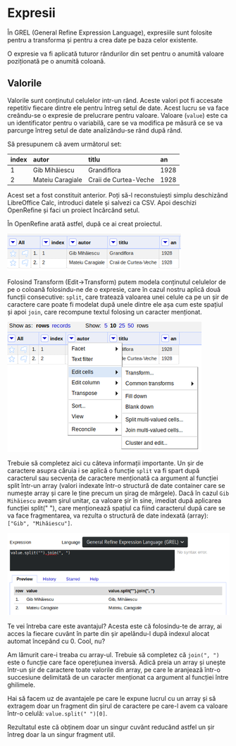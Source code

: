 # Expresii

În GREL (General Refine Expression Language), expresiile sunt folosite pentru a transforma și pentru a crea date pe baza celor existente.

O expresie va fi aplicată tuturor rândurilor din set pentru o anumită valoare poziționată pe o anumită coloană.

## Valorile

Valorile sunt conținutul celulelor intr-un rând. Aceste valori pot fi accesate repetitiv fiecare dintre ele pentru întreg setul de date. Acest lucru se va face creându-se o expresie de prelucrare pentru valoare. Valoare (`value`) este ca un identificator pentru o variabilă, care se va modifica pe măsură ce se va parcurge întreg setul de date analizându-se rând după rând.

Să presupunem că avem următorul set:

|index|autor|titlu|an|
|:-|:-|:-|:-|
|1|Gib Mihăiescu|Grandiflora|1928|
|2|Mateiu Caragiale|Craii de Curtea-Veche|1928|

Acest set a fost constituit anterior. Poți să-l reconstuiești simplu deschizând LibreOffice Calc, introduci datele și salvezi ca CSV. Apoi deschizi OpenRefine și faci un proiect încărcând setul.

În OpenRefine arată astfel, după ce ai creat proiectul.

![](Set2GibSiMateiu.png)

Folosind Transform (Edit->Transform) putem modela conținutul celulelor de pe o coloană folosindu-ne de o expresie, care în cazul nostru aplică două funcții consecutive: `split`, care tratează valoarea unei celule ca pe un șir de caractere care poate fi modelat după unele dintre ele așa cum este spațiul și apoi `join`, care recompune textul folosing un caracter menționat.

![](Coloana-EditCells-Transform-Gib-Mihaiu.png)

Trebuie să completez aici cu câteva informații importante. Un șir de caractere asupra căruia i se aplică o funcție `split` va fi spart după caracterul sau secvența de caractere menționată ca argument al funcției split într-un array (valori indexate într-o structură de date container care se numește array și care le ține precum un șirag de mărgele). Dacă în cazul `Gib Mihăiescu` aveam șirul unitar, ca valoare șir în sine, imediat după aplicarea funcției split(" "), care menționează spațiul ca fiind caracterul după care se va face fragmentarea, va rezulta o structură de date indexată (array): `["Gib", "Mihăiescu"]`.

![](Autor-EditCells-Transform-split-join.png)

Te vei întreba care este avantajul? Acesta este că folosindu-te de array, ai acces la fiecare cuvânt în parte din șir apelându-l după indexul alocat automat începând cu 0. Cool, nu?

Am lămurit care-i treaba cu array-ul. Trebuie să completez că `join(", ")` este o funcție care face operețiunea inversă. Adică preia un array și unește într-un șir de caractere toate valorile din array, pe care le aranjează într-o succesiune delimitată de un caracter menționat ca argument al funcției între ghilimele.

Hai să facem uz de avantajele pe care le expune lucrul cu un array și să extragem doar un fragment din șirul de caractere pe care-l avem ca valoare într-o celulă: `value.split(" ")[0]`.

Rezultatul este că obținem doar un singur cuvânt reducând astfel un șir întreg doar la un singur fragment util.
